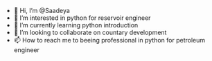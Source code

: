 - 👋 Hi, I’m @Saadeya
- 👀 I’m interested in python for reservoir engineer
- 🌱 I’m currently learning python introduction
- 💞️ I’m looking to collaborate on countary development 
- 📫 How to reach me to beeing professional in python for petroleum engineer

<!---
Saadeya/Saadeya is a ✨ special ✨ repository because its `README.md` (this file) appears on your GitHub profile.
You can click the Preview link to take a look at your changes.
--->
